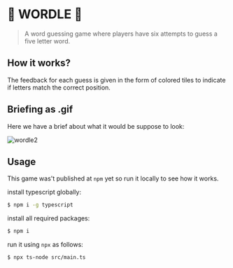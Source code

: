 # :rainbow: WORDLE :rainbow:

> A word guessing game where players have six attempts to guess a five letter word.

## How it works?
The feedback for each guess is given in the form of colored tiles to indicate if letters match the correct position.

## Briefing as .gif

Here we have a brief about what it would be suppose to look:

![wordle2](https://user-images.githubusercontent.com/33763843/163688245-cb3b6a68-cf61-419a-8b81-60fa5ce3b91c.gif)


## Usage

This game was't published at `npm` yet so run it locally to see how it works.

install typescript globally:

```bash
$ npm i -g typescript
```

install all required packages:

```bash
$ npm i
```

run it using `npx` as follows:

```bash
$ npx ts-node src/main.ts
```
